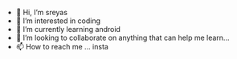 - 👋 Hi, I’m sreyas
- 👀 I’m interested in coding 
- 🌱 I’m currently learning android 
- 💞️ I’m looking to collaborate on anything that can help me learn... 
- 📫 How to reach me ... insta 

<!---
sreyasProgrammer/sreyasProgrammer is a ✨ special ✨ repository because its `README.md` (this file) appears on your GitHub profile.
You can click the Preview link to take a look at your changes.
--->
